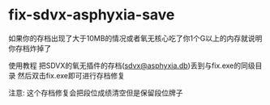 # fix-sdvx-asphyxia-save

如果你的存档出现了大于10MB的情况或者氧无核心吃了你1个G以上的内存就说明你存档炸掉了

使用教程
把SDVX的氧无插件的存档(sdvx@asphyxia.db)丢到与fix.exe的同级目录
然后双击fix.exe即可进行存档修复

注意:
这个存档修复会把段位成绩清空但是保留段位牌子